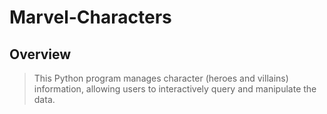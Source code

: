 # Marvel-Characters
## Overview
>This Python program manages character (heroes and villains) information, allowing users to interactively query and manipulate the data. 